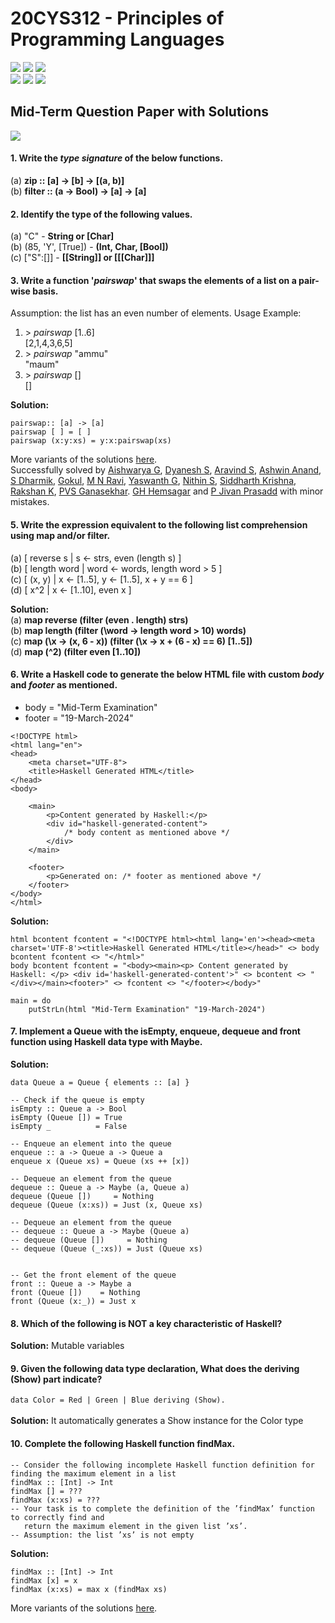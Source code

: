 # 20CYS312 - Principles of Programming Languages
![](https://img.shields.io/badge/Batch-21CYS-lightgreen) ![](https://img.shields.io/badge/UG-blue) ![](https://img.shields.io/badge/Subject-PPL-blue) <br/>
![](https://img.shields.io/badge/Lecture-2-orange) ![](https://img.shields.io/badge/Practical-3-orange) ![](https://img.shields.io/badge/Credits-3-orange)

## Mid-Term Question Paper with Solutions
![](https://img.shields.io/badge/MidTerm_Exam-24th_Apr-orange)

#### 1. Write the _type signature_ of the below functions.
(a) **zip :: [a] → [b] → [(a, b)]** <br/>
(b) **filter :: (a → Bool) → [a] → [a]**

#### 2. Identify the type of the following values.
 (a) "C" -  **String or [Char]** <br/>
 (b) (85, 'Y', [True]) - **(Int, Char, [Bool])** <br/>
 (c) ["S":[]] - **[[String]] or [[[Char]]]**
   
#### 3. Write a function '_pairswap_' that swaps the elements of a list on a pair-wise basis.
Assumption: the list has an even number of elements. 
Usage Example:
 1.  \> _pairswap_ [1..6] <br/>
       [2,1,4,3,6,5]
 2.  \> _pairswap_ "ammu"<br/>
       "maum"
 3.  \> _pairswap_ [] <br/>
       []

**Solution:**
```
pairswap:: [a] -> [a]
pairswap [ ] = [ ]
pairswap (x:y:xs) = y:x:pairswap(xs)
```
More variants of the solutions [here](Q3). <br/>
Successfully solved by [Aishwarya G](), [Dyanesh S](), [Aravind S](), [Ashwin Anand](), [S Dharmik](), [Gokul](), [M N Ravi](), [Yaswanth G](), [Nithin S](), [Siddharth Krishna](), [Rakshan K](), [PVS Ganasekhar](). [GH Hemsagar]() and [P Jivan Prasadd]() with minor mistakes.

#### 5. Write the expression equivalent to the following list comprehension using map and/or filter.
(a) [ reverse s | s ← strs, even (length s) ] <br/>
(b) [ length word | word ← words, length word > 5 ] <br/>
(c) [ (x, y) | x ← [1..5], y ← [1..5], x + y == 6 ] <br/>
(d) [ x^2 | x ← [1..10], even x ] <br/>

**Solution:** <br/>
(a) **map reverse (filter (even . length) strs)** <br/>
(b) **map length (filter (\word → length word > 10) words)** <br/>
(c) **map (\x -> (x, 6 - x)) (filter (\x -> x + (6 - x) == 6) [1..5])**<br/>
(d) **map (^2) (filter even [1..10])** <br/>

#### 6. Write a Haskell code to generate the below HTML file with custom _body_ and _footer_ as mentioned. 
 - body = "Mid-Term Examination"
 - footer = "19-March-2024"
```
<!DOCTYPE html>
<html lang="en">
<head>
    <meta charset="UTF-8">
    <title>Haskell Generated HTML</title>
</head>
<body>

    <main>
        <p>Content generated by Haskell:</p>
        <div id="haskell-generated-content">
            /* body content as mentioned above */
        </div>
    </main>

    <footer>
        <p>Generated on: /* footer as mentioned above */
    </footer>
</body>
</html>
```

**Solution:**
```
html bcontent fcontent = "<!DOCTYPE html><html lang='en'><head><meta charset='UTF-8'><title>Haskell Generated HTML</title></head>" <> body bcontent fcontent <> "</html>"
body bcontent fcontent = "<body><main><p> Content generated by Haskell: </p> <div id='haskell-generated-content'>" <> bcontent <> "</div></main><footer>" <> fcontent <> "</footer></body>"

main = do
	putStrLn(html "Mid-Term Examination" "19-March-2024")
```

#### 7. Implement a Queue with the isEmpty, enqueue, dequeue and front function using Haskell data type with Maybe.

**Solution:**
```
data Queue a = Queue { elements :: [a] }

-- Check if the queue is empty
isEmpty :: Queue a -> Bool
isEmpty (Queue []) = True
isEmpty _          = False

-- Enqueue an element into the queue
enqueue :: a -> Queue a -> Queue a
enqueue x (Queue xs) = Queue (xs ++ [x])

-- Dequeue an element from the queue
dequeue :: Queue a -> Maybe (a, Queue a)
dequeue (Queue [])     = Nothing
dequeue (Queue (x:xs)) = Just (x, Queue xs)

-- Dequeue an element from the queue
-- dequeue :: Queue a -> Maybe (Queue a)
-- dequeue (Queue [])     = Nothing
-- dequeue (Queue (_:xs)) = Just (Queue xs)


-- Get the front element of the queue
front :: Queue a -> Maybe a
front (Queue [])    = Nothing
front (Queue (x:_)) = Just x

```

#### 8. Which of the following is NOT a key characteristic of Haskell?
**Solution:** Mutable variables

#### 9. Given the following data type declaration, What does the deriving (Show) part indicate?
``` data Color = Red | Green | Blue deriving (Show). ```<br/> <br/>
**Solution:** It automatically generates a Show instance for the Color type

#### 10. Complete the following Haskell function findMax. 
```
-- Consider the following incomplete Haskell function definition for
finding the maximum element in a list
findMax :: [Int] -> Int
findMax [] = ???
findMax (x:xs) = ???
-- Your task is to complete the definition of the ’findMax’ function to correctly find and
   return the maximum element in the given list ’xs’.
-- Assumption: the list ’xs’ is not empty
```
**Solution:**
```
findMax :: [Int] -> Int
findMax [x] = x
findMax (x:xs) = max x (findMax xs)
```
More variants of the solutions [here](Q10). <br/>
